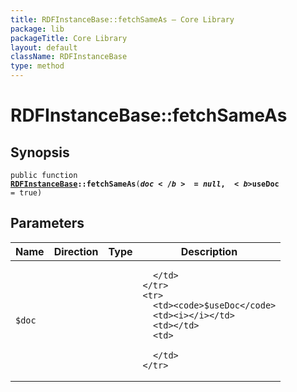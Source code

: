 ```yaml
---
title: RDFInstanceBase::fetchSameAs — Core Library
package: lib
packageTitle: Core Library
layout: default
className: RDFInstanceBase
type: method
---
```


# RDFInstanceBase::fetchSameAs

## Synopsis

<code>public function <b><a href="RDFInstanceBase">RDFInstanceBase</a>::fetchSameAs</b>(<b>$doc</b> = null, <b>$useDoc</b> = true)</code>

## Parameters

<table>
  <thead>
    <tr>
      <th>Name</th>
      <th>Direction</th>
      <th>Type</th>
      <th>Description</th>
    </tr>
  </thead>
  <tbody>
    <tr>
      <td><code>$doc</code>
      <td><i></i></td>
      <td></td>
      <td>

      </td>
    </tr>
    <tr>
      <td><code>$useDoc</code>
      <td><i></i></td>
      <td></td>
      <td>

      </td>
    </tr>
  </tbody>
</table>

